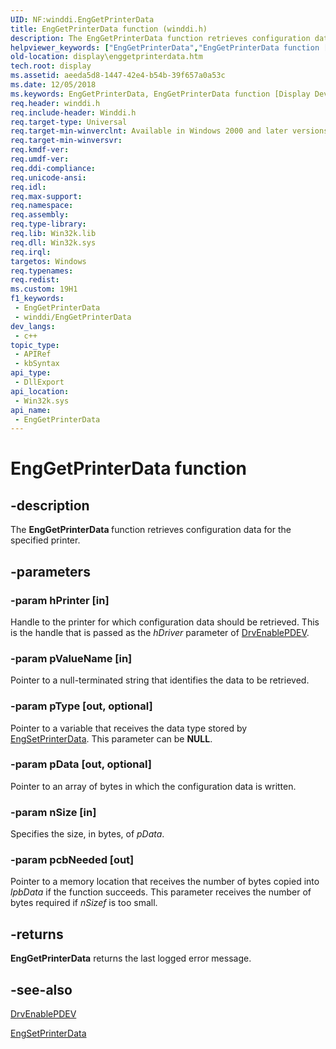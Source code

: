 ```yaml
---
UID: NF:winddi.EngGetPrinterData
title: EngGetPrinterData function (winddi.h)
description: The EngGetPrinterData function retrieves configuration data for the specified printer.
helpviewer_keywords: ["EngGetPrinterData","EngGetPrinterData function [Display Devices]","display.enggetprinterdata","gdifncs_63eb49b8-c997-4d78-b4ec-0620afac41e9.xml","winddi/EngGetPrinterData"]
old-location: display\enggetprinterdata.htm
tech.root: display
ms.assetid: aeeda5d8-1447-42e4-b54b-39f657a0a53c
ms.date: 12/05/2018
ms.keywords: EngGetPrinterData, EngGetPrinterData function [Display Devices], display.enggetprinterdata, gdifncs_63eb49b8-c997-4d78-b4ec-0620afac41e9.xml, winddi/EngGetPrinterData
req.header: winddi.h
req.include-header: Winddi.h
req.target-type: Universal
req.target-min-winverclnt: Available in Windows 2000 and later versions of the Windows operating systems.
req.target-min-winversvr: 
req.kmdf-ver: 
req.umdf-ver: 
req.ddi-compliance: 
req.unicode-ansi: 
req.idl: 
req.max-support: 
req.namespace: 
req.assembly: 
req.type-library: 
req.lib: Win32k.lib
req.dll: Win32k.sys
req.irql: 
targetos: Windows
req.typenames: 
req.redist: 
ms.custom: 19H1
f1_keywords:
 - EngGetPrinterData
 - winddi/EngGetPrinterData
dev_langs:
 - c++
topic_type:
 - APIRef
 - kbSyntax
api_type:
 - DllExport
api_location:
 - Win32k.sys
api_name:
 - EngGetPrinterData
---
```


# EngGetPrinterData function


## -description

The <b>EngGetPrinterData </b>function retrieves configuration data for the specified printer.

## -parameters

### -param hPrinter [in]

Handle to the printer for which configuration data should be retrieved. This is the handle that is passed as the <i>hDriver</i> parameter of <a href="https://docs.microsoft.com/windows/desktop/api/winddi/nf-winddi-drvenablepdev">DrvEnablePDEV</a>.

### -param pValueName [in]

Pointer to a null-terminated string that identifies the data to be retrieved.

### -param pType [out, optional]

Pointer to a variable that receives the data type stored by <a href="https://docs.microsoft.com/windows/desktop/api/winddi/nf-winddi-engsetprinterdata">EngSetPrinterData</a>. This parameter can be <b>NULL</b>.

### -param pData [out, optional]

Pointer to an array of bytes in which the configuration data is written.

### -param nSize [in]

Specifies the size, in bytes, of <i>pData</i>.

### -param pcbNeeded [out]

Pointer to a memory location that receives the number of bytes copied into <i>lpbData</i> if the function succeeds. This parameter receives the number of bytes required if <i>nSizef</i> is too small.

## -returns

<b>EngGetPrinterData</b> returns the last logged error message.

## -see-also

<a href="https://docs.microsoft.com/windows/desktop/api/winddi/nf-winddi-drvenablepdev">DrvEnablePDEV</a>



<a href="https://docs.microsoft.com/windows/desktop/api/winddi/nf-winddi-engsetprinterdata">EngSetPrinterData</a>

